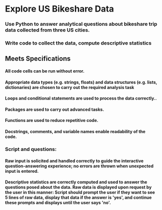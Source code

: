 # Explore US Bikeshare Data

### Use Python to answer analytical questions about bikeshare trip data collected from three US cities. 
### Write code to collect the data, compute descriptive statistics


## Meets Specifications
#### All code cells can be run without error.
#### Appropriate data types (e.g. strings, floats) and data structures (e.g. lists, dictionaries) are chosen to carry out the required analysis task
#### Loops and conditional statements are used to process the data correctly..
#### Packages are used to carry out advanced tasks.
#### Functions are used to reduce repetitive code.
#### Docstrings, comments, and variable names enable readability of the code.

### Script and questions:
#### Raw input is solicited and handled correctly to guide the interactive question-answering experience; no errors are thrown when unexpected input is entered.
#### Descriptive statistics are correctly computed and used to answer the questions posed about the data. Raw data is displayed upon request by the user in this manner: Script should prompt the user if they want to see 5 lines of raw data, display that data if the answer is 'yes', and continue these prompts and displays until the user says 'no'.
